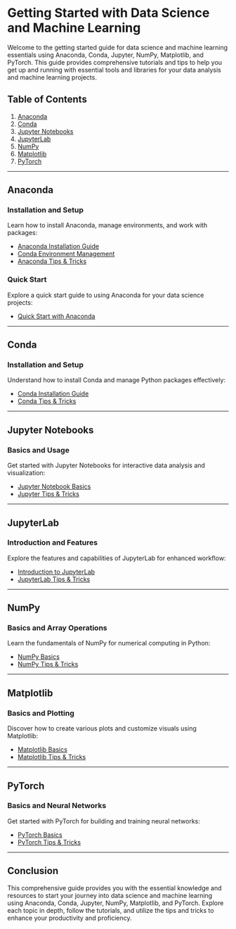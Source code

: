 # Getting Started with Data Science and Machine Learning

Welcome to the getting started guide for data science and machine learning essentials using Anaconda, Conda, Jupyter, NumPy, Matplotlib, and PyTorch. This guide provides comprehensive tutorials and tips to help you get up and running with essential tools and libraries for your data analysis and machine learning projects.

## Table of Contents

1. [Anaconda](#anaconda)
2. [Conda](#conda)
3. [Jupyter Notebooks](#jupyter-notebooks)
4. [JupyterLab](#jupyterlab)
5. [NumPy](#numpy)
6. [Matplotlib](#matplotlib)
7. [PyTorch](#pytorch)

---

## Anaconda

### Installation and Setup

Learn how to install Anaconda, manage environments, and work with packages:

- [Anaconda Installation Guide](../installation/anaconda_installation.md)
- [Conda Environment Management](conda_environment.md)
- [Anaconda Tips & Tricks](tips_tricks/anaconda_tips.md)

### Quick Start

Explore a quick start guide to using Anaconda for your data science projects:

- [Quick Start with Anaconda](anaconda_quick_start.md)

---

## Conda

### Installation and Setup

Understand how to install Conda and manage Python packages effectively:

- [Conda Installation Guide](../installation/conda_installation.md)
- [Conda Tips & Tricks](tips_tricks/conda_tips.md)

---

## Jupyter Notebooks

### Basics and Usage

Get started with Jupyter Notebooks for interactive data analysis and visualization:

- [Jupyter Notebook Basics](jupyter_notebook_basics.md)
- [Jupyter Tips & Tricks](tips_tricks/jupyter_tips.md)

---

## JupyterLab

### Introduction and Features

Explore the features and capabilities of JupyterLab for enhanced workflow:

- [Introduction to JupyterLab](jupyter_lab_intro.md)
- [JupyterLab Tips & Tricks](tips_tricks/jupyter_lab_tips.md)

---

## NumPy

### Basics and Array Operations

Learn the fundamentals of NumPy for numerical computing in Python:

- [NumPy Basics](numpy_basics.md)
- [NumPy Tips & Tricks](tips_tricks/numpy_tips.md)

---

## Matplotlib

### Basics and Plotting

Discover how to create various plots and customize visuals using Matplotlib:

- [Matplotlib Basics](matplotlib_basics.md)
- [Matplotlib Tips & Tricks](tips_tricks/matplotlib_tips.md)

---

## PyTorch

### Basics and Neural Networks

Get started with PyTorch for building and training neural networks:

- [PyTorch Basics](pytorch_basics.md)
- [PyTorch Tips & Tricks](tips_tricks/pytorch_tips.md)

---

## Conclusion

This comprehensive guide provides you with the essential knowledge and resources to start your journey into data science and machine learning using Anaconda, Conda, Jupyter, NumPy, Matplotlib, and PyTorch. Explore each topic in depth, follow the tutorials, and utilize the tips and tricks to enhance your productivity and proficiency.
